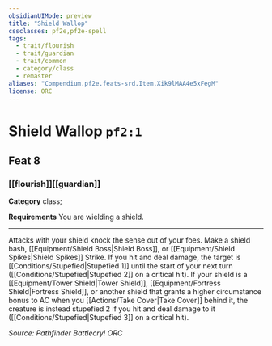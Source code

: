 ```yaml
---
obsidianUIMode: preview
title: "Shield Wallop"
cssclasses: pf2e,pf2e-spell
tags:
  - trait/flourish
  - trait/guardian
  - trait/common
  - category/class
  - remaster
aliases: "Compendium.pf2e.feats-srd.Item.Xik9lMAA4e5xFegM"
license: ORC
---
```

# Shield Wallop `pf2:1`
## Feat 8
### [[flourish]][[guardian]]

**Category** class; 




**Requirements** You are wielding a shield.

* * *

Attacks with your shield knock the sense out of your foes. Make a shield bash, [[Equipment/Shield Boss|Shield Boss]], or [[Equipment/Shield Spikes|Shield Spikes]] Strike. If you hit and deal damage, the target is [[Conditions/Stupefied|Stupefied 1]] until the start of your next turn ([[Conditions/Stupefied|Stupefied 2]] on a critical hit). If your shield is a [[Equipment/Tower Shield|Tower Shield]], [[Equipment/Fortress Shield|Fortress Shield]], or another shield that grants a higher circumstance bonus to AC when you [[Actions/Take Cover|Take Cover]] behind it, the creature is instead stupefied 2 if you hit and deal damage to it ([[Conditions/Stupefied|Stupefied 3]] on a critical hit).

*Source: Pathfinder Battlecry!*
*ORC*